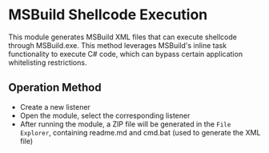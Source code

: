 # MSBuild Shellcode Execution

This module generates MSBuild XML files that can execute shellcode through MSBuild.exe.
This method leverages MSBuild's inline task functionality to execute C# code, which can bypass certain application whitelisting restrictions.

## Operation Method

+ Create a new listener
+ Open the module, select the corresponding listener
+ After running the module, a ZIP file will be generated in the `File Explorer`, containing readme.md and cmd.bat (used to generate the XML file)